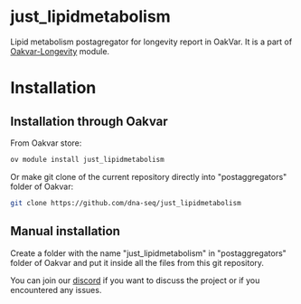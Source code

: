 # just_lipidmetabolism 

Lipid metabolism postagregator for longevity report in OakVar. It is a part of [Oakvar-Longevity](https://github.com/dna-seq/oakvar-longevity) module.


# Installation
## Installation through Oakvar

From Oakvar store:
```bash
ov module install just_lipidmetabolism
```
Or make git clone of the current repository directly into "postaggregators" folder of Oakvar:
```bash
git clone https://github.com/dna-seq/just_lipidmetabolism
```

## Manual installation

Create a folder with the name "just_lipidmetabolism" in "postaggregators" folder of Oakvar and put it inside all the files from this git repository.

You can join our [discord](https://discord.gg/5WU6aSANXy) if you want to discuss the project or if you encountered any issues.
